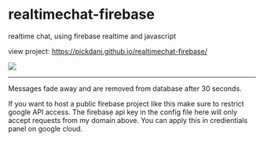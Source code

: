 # realtimechat-firebase
realtime chat, using firebase realtime and javascript

view project: https://pickdani.github.io/realtimechat-firebase/

![](chat-example.gif)  

<hr>


Messages fade away and are removed from database after 30 seconds.  

If you want to host a public firebase project like this make sure to restrict google API access. The firebase api key in the config file here will only accept requests from my domain above. You can apply this in credientials panel on google cloud.
